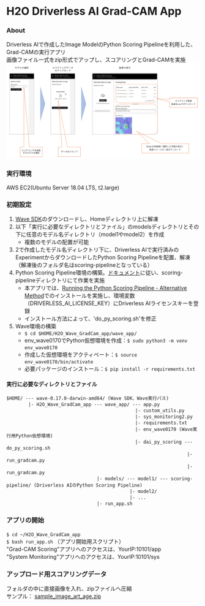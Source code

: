 # H2O Driverless AI Grad-CAM App

### About
Driverless AIで作成したImage ModelのPython Scoring Pipelineを利用した、Grad-CAMの実行アプリ  
画像ファイル一式をzip形式でアップし、スコアリングとGrad-CAMを実施  
![Grad-CAM-App](./Grad-CAM-App.png)

### 実行環境
AWS EC2(Ubuntu Server 18.04 LTS, t2.large)

### 初期設定
1. [Wave SDK](https://github.com/h2oai/wave/releases/tag/v0.17.0)のダウンロードし、Homeディレクトリ上に解凍
2. 以下「実行に必要なディレクトリとファイル」のmodelsディレクトリとその下に任意のモデル名ディレクトリ（model1やmodel2）を作成
    - 複数のモデルの配置が可能
3. 2で作成したモデル名ディレクトリ下に、Driverless AIで実行済みのExperimentからダウンロードしたPython Scoring Pipelineを配置、解凍（解凍後のフォルダ名はscoring-pipelineとなっている）
4. Python Scoring Pipeline環境の構築。[ドキュメント](https://docs.h2o.ai/driverless-ai/latest-stable/docs/userguide/scoring-standalone-python.html)に従い、scoring-pipelineディレクトリにて作業を実施
    - 本アプリでは、[Running the Python Scoring Pipeline - Alternative Method](https://docs.h2o.ai/driverless-ai/latest-stable/docs/userguide/scoring-standalone-python.html#quick-start-alternative-method)でのインストールを実施し、環境変数（DRIVERLESS_AI_LICENSE_KEY）にDriverless AIライセンスキーを登録
    - インストール方法によって、'do_py_scoring.sh'を修正
5. Wave環境の構築
    - `$ cd $HOME/H2O_Wave_GradCam_app/wave_app/`
    - env_wave0170でPython仮想環境を作成：`$ sudo python3 -m venv env_wave0170`
    - 作成した仮想環境をアクティベート：`$ source env_wave0170/bin/activate`
    - 必要パッケージのインストール：`$ pip install -r requirements.txt `
#### 実行に必要なディレクトリとファイル
```
$HOME/ --- wave-0.17.0-darwin-amd64/ (Wave SDK、Wave実行パス)
        |- H2O_Wave_GradCam_app --- wave_app/ --- app.py
                                               |- custom_utils.py
                                               |- sys_monitoring2.py
                                               |- requirements.txt
                                               |- env_wave0170 (Wave実行用Python仮想環境)
                                               |- dai_py_scoring --- do_py_scoring.sh
                                                                  |- run_gradcam.py
                                                                  |- run_gradcam.py
                                 |- models/ --- model1/ --- scoring-pipeline/ (Driverless AIのPython Scoring Pipeline)
                                             |- model2/
                                             |- ...
                                 |- run_app.sh
```

### アプリの開始
`$ cd ~/H2O_Wave_GradCam_app`  
`$ bash run_app.sh` （アプリ開始用スクリプト）  
"Grad-CAM Scoring"アプリへのアクセスは、YourIP:10101/app  
"System Monitoring"アプリへのアクセスは、YourIP:10101/sys

### アップロード用スコアリングデータ
フォルダの中に直接画像を入れ、zipファイルへ圧縮  
サンプル： [sample_image_art_age.zip](sample_image_art_age.zip)

